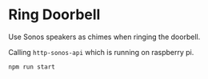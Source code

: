 # Ring Doorbell

Use Sonos speakers as chimes when ringing the doorbell.

Calling `http-sonos-api` which is running on raspberry pi. 

`npm run start`

